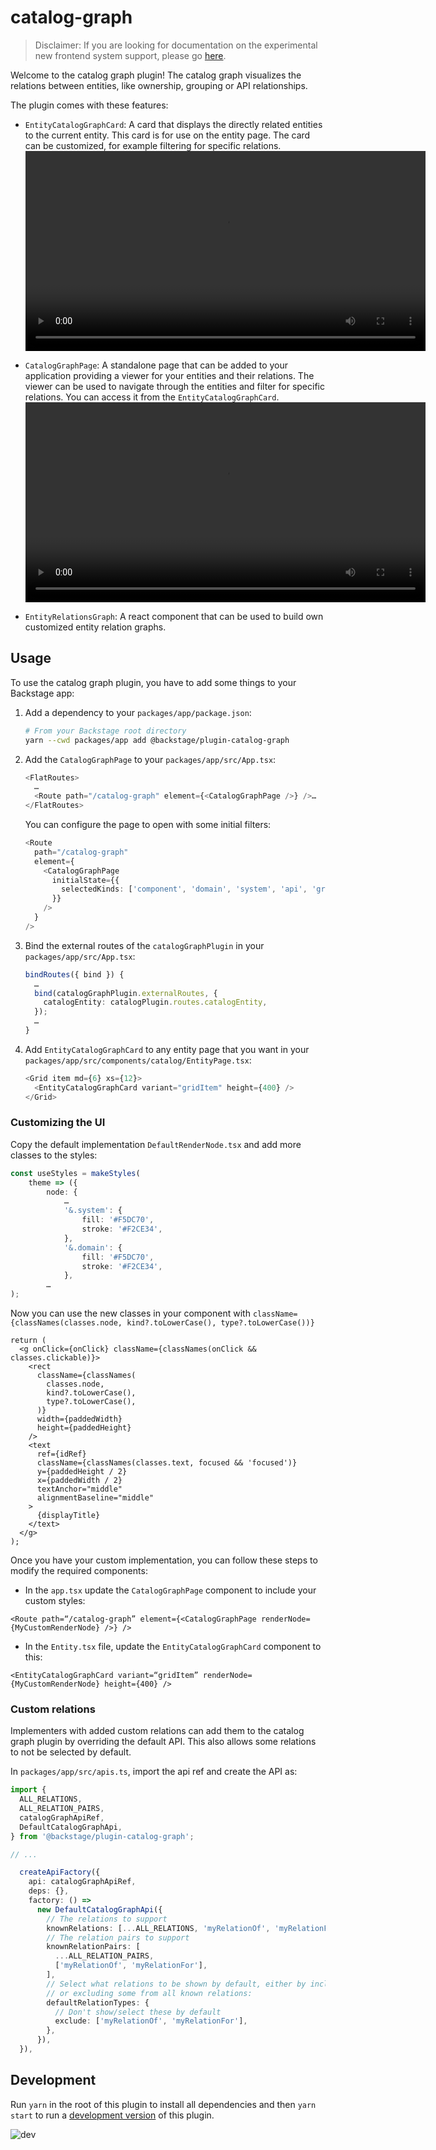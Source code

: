 # catalog-graph

> Disclaimer:
> If you are looking for documentation on the experimental new frontend system support, please go [here](./README-alpha.md).

Welcome to the catalog graph plugin! The catalog graph visualizes the relations
between entities, like ownership, grouping or API relationships.

The plugin comes with these features:

- `EntityCatalogGraphCard`:
  A card that displays the directly related entities to the current entity.
  This card is for use on the entity page.
  The card can be customized, for example filtering for specific relations.
  <video src='https://user-images.githubusercontent.com/648527/133401912-aaedc36a-b70b-437e-8e5f-2a14b21962f0.mov'  width=640>

- `CatalogGraphPage`:
  A standalone page that can be added to your application providing a viewer for your entities and their relations.
  The viewer can be used to navigate through the entities and filter for specific relations.
  You can access it from the `EntityCatalogGraphCard`.
  <video src='https://user-images.githubusercontent.com/648527/133403059-6584e469-23ab-41d2-a9e6-fd691a4e2737.mov' width=640>

- `EntityRelationsGraph`:
  A react component that can be used to build own customized entity relation graphs.

## Usage

To use the catalog graph plugin, you have to add some things to your Backstage app:

1. Add a dependency to your `packages/app/package.json`:
   ```sh
   # From your Backstage root directory
   yarn --cwd packages/app add @backstage/plugin-catalog-graph
   ```
2. Add the `CatalogGraphPage` to your `packages/app/src/App.tsx`:

   ```typescript
   <FlatRoutes>
     …
     <Route path="/catalog-graph" element={<CatalogGraphPage />} />…
   </FlatRoutes>
   ```

   You can configure the page to open with some initial filters:

   ```typescript
   <Route
     path="/catalog-graph"
     element={
       <CatalogGraphPage
         initialState={{
           selectedKinds: ['component', 'domain', 'system', 'api', 'group'],
         }}
       />
     }
   />
   ```

3. Bind the external routes of the `catalogGraphPlugin` in your `packages/app/src/App.tsx`:

   ```typescript
   bindRoutes({ bind }) {
     …
     bind(catalogGraphPlugin.externalRoutes, {
       catalogEntity: catalogPlugin.routes.catalogEntity,
     });
     …
   }
   ```

4. Add `EntityCatalogGraphCard` to any entity page that you want in your `packages/app/src/components/catalog/EntityPage.tsx`:

   ```typescript
   <Grid item md={6} xs={12}>
     <EntityCatalogGraphCard variant="gridItem" height={400} />
   </Grid>
   ```

### Customizing the UI

Copy the default implementation `DefaultRenderNode.tsx` and add more classes to the styles:

```typescript
const useStyles = makeStyles(
    theme => ({
        node: {
            …
            '&.system': {
                fill: '#F5DC70',
                stroke: '#F2CE34',
            },
            '&.domain': {
                fill: '#F5DC70',
                stroke: '#F2CE34',
            },
        …
);
```

Now you can use the new classes in your component with `className={classNames(classes.node, kind?.toLowerCase(), type?.toLowerCase())}`

```tsx
return (
  <g onClick={onClick} className={classNames(onClick && classes.clickable)}>
    <rect
      className={classNames(
        classes.node,
        kind?.toLowerCase(),
        type?.toLowerCase(),
      )}
      width={paddedWidth}
      height={paddedHeight}
    />
    <text
      ref={idRef}
      className={classNames(classes.text, focused && 'focused')}
      y={paddedHeight / 2}
      x={paddedWidth / 2}
      textAnchor="middle"
      alignmentBaseline="middle"
    >
      {displayTitle}
    </text>
  </g>
);
```

Once you have your custom implementation, you can follow these steps to modify the required components:

- In the `app.tsx` update the `CatalogGraphPage` component to include your custom styles:

```tsx
<Route path=“/catalog-graph” element={<CatalogGraphPage renderNode={MyCustomRenderNode} />} />
```

- In the `Entity.tsx` file, update the `EntityCatalogGraphCard` component to this:

```tsx
<EntityCatalogGraphCard variant=“gridItem” renderNode={MyCustomRenderNode} height={400} />
```

### Custom relations

Implementers with added custom relations can add them to the catalog graph plugin by overriding the default API. This also allows some relations to not be selected by default.

In `packages/app/src/apis.ts`, import the api ref and create the API as:

```ts
import {
  ALL_RELATIONS,
  ALL_RELATION_PAIRS,
  catalogGraphApiRef,
  DefaultCatalogGraphApi,
} from '@backstage/plugin-catalog-graph';

// ...

  createApiFactory({
    api: catalogGraphApiRef,
    deps: {},
    factory: () =>
      new DefaultCatalogGraphApi({
        // The relations to support
        knownRelations: [...ALL_RELATIONS, 'myRelationOf', 'myRelationFor'],
        // The relation pairs to support
        knownRelationPairs: [
          ...ALL_RELATION_PAIRS,
          ['myRelationOf', 'myRelationFor'],
        ],
        // Select what relations to be shown by default, either by including them,
        // or excluding some from all known relations:
        defaultRelationTypes: {
          // Don't show/select these by default
          exclude: ['myRelationOf', 'myRelationFor'],
        },
      }),
  }),
```

## Development

Run `yarn` in the root of this plugin to install all dependencies and then `yarn start` to run a [development version](./dev/index.tsx) of this plugin.

![dev](https://user-images.githubusercontent.com/1190768/167130527-14d787ce-510d-408a-8f93-45bb94b3a9af.png)
